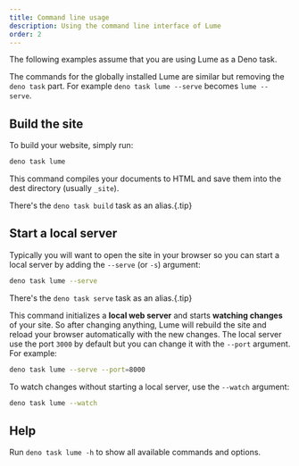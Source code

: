 ```yaml
---
title: Command line usage
description: Using the command line interface of Lume
order: 2
---
```


The following examples assume that you are using Lume as a Deno task.

The commands for the globally installed Lume are similar but removing the
`deno task` part. For example `deno task lume --serve` becomes `lume --serve`.

## Build the site

To build your website, simply run:

```sh
deno task lume
```

This command compiles your documents to HTML and save them into the dest
directory (usually `_site`).

There's the `deno task build` task as an alias.{.tip}

## Start a local server

Typically you will want to open the site in your browser so you can start a
local server by adding the `--serve` (or `-s`) argument:

```sh
deno task lume --serve
```

There's the `deno task serve` task as an alias.{.tip}

This command initializes a **local web server** and starts **watching changes**
of your site. So after changing anything, Lume will rebuild the site and reload
your browser automatically with the new changes. The local server use the port
`3000` by default but you can change it with the `--port` argument. For example:

```sh
deno task lume --serve --port=8000
```

To watch changes without starting a local server, use the `--watch` argument:

```sh
deno task lume --watch
```

## Help

Run `deno task lume -h` to show all available commands and options.
